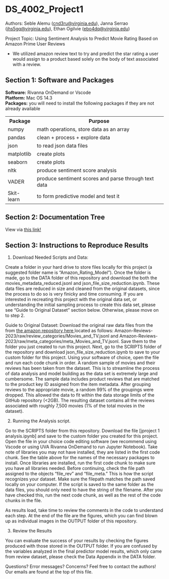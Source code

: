 # DS_4002_Project1

Authors: Seble Alemu (cnd3ru@virginia.edu), Janna Serrao	(jhs5gq@virginia.edu), Ethan Ogilvie (ebo4dq@virginia.edu)

Project Topic: Using Sentiment Analysis to Predict Movie Rating Based on Amazon Prime User Reviews
- We utilized amazon review text to try and predict the star rating a user would assign to a product based solely on the body of text associated with a review. 
<h2>Section 1: Software and Packages</h2>
<b>Software:</b> Rivanna OnDemand or Vscode <br>
<b>Platform:</b> Mac OS 14.3<br>
<b>Packages:</b> you will need to install the following packages if they are not already available
 <table>
  <tr>
    <th>Package</th>
    <th>Purpose</th>
  </tr>
  <tr>
    <td>numpy</td>
    <td>math operations, store data as an array</td>
  </tr>
  <tr>
    <td>pandas</td>
    <td>clean + process + explore data</td>
  </tr>
   <tr>
    <td>json</td>
    <td>to read json data files</td>
  </tr>
   <tr>
    <td>matplotlib</td>
    <td>create plots</td>
  </tr>
   <tr>
    <td>seaborn</td>
    <td>create plots</td>
  </tr>
   <tr>
    <td>nltk</td>
    <td>produce sentiment score analysis</td>
  </tr>
   <tr>
    <td>VADER</td>
    <td>produce sentiment scores and parse through text data</td>
  </tr>
   <tr>
    <td>Skit-learn</td>
    <td>to form predictive model and test it</td>
  </tr>
</table> 

<h2>Section 2: Documentation Tree</h2>

View via <a href = "https://miro.com/app/board/uXjVLk8cn0k=/?share_link_id=197416515122">this link! </a>

<h2>Section 3: Instructions to Reproduce Results</h2>

1. Download Needed Scripts and Data:

Create a folder in your hard drive to store files locally for this project (a suggested folder name is “Amazon_Rating_Model”). Once the folder is made, go to the DATA folder of this repository and download the both the  movies_metadata_reduced.jsonl and  json_file_size_reductio﻿n.ipynb. These data files are reduced in size and cleaned from the original datasets, since the process to do so is very finicky and time consuming. If you are interested in recreating this project with the original data set, or understanding the initial sampling process to create this data set, please see “Guide to Original Dataset” section below. Otherwise, please move on to step 2.

Guide to Original Dataset: Download the original raw data files from the  from <a href = "https://huggingface.co/datasets/McAuley-Lab/Amazon-Reviews-2023/tree/main">the amazon repository here </a> located as follows: Amazon-Reviews-2023/raw/review_categories/Movies_and_TV.jsonl and Amazon-Reviews-2023/raw/meta_categories/meta_Movies_and_TV.jsonl. Save them to the folder you just created to run this project. Next, go to the SCRIPTS folder of the repository and download json_file_size_reduction.ipynb to save to your custom folder for this project. Using your software of choice, open the file and run each code chunk in order. A random sample of movies and their reviews has been taken from the dataset. This is to streamline the process of data analysis and model building as the data set is extremely large and cumbersome. The sample data includes product reviews that are matched to the product key ID assigned from the item metadata. After grouping reviews to the appropriate movie, a random 99% of the groupings were dropped. This allowed the data to fit within the data storage limits of the GitHub repository (<2GB). The resulting dataset contains all the reviews associated with roughly 7,500 movies (1% of the total movies in the dataset).
  
2. Running the Analysis script.

Go to the SCRIPTS folder from this repository. Download the file [jproject 1 analysis.ipynb] and save to the custom folder you created for this project. Open the file in your choice code editing software (we recommend using Vscode or using UVA Rivanna OnDemand to run Jupyter Notebook). Take note of libraries you may not have installed, they are listed in the first code chunk.  See the table above for the names of the necessary packages to install. Once libraries are installed, run the first code chunk to make sure you have all libraries needed. Before continuing, check the file path assigned to the objects “file_rev” and “file_meta.” This is how the script recognizes your dataset. Make sure the filepath matches the path saved locally on your computer. If the script is saved to the same folder as the data files, you should only need to have the string of the filename. After you have checked this, run the next code chunk, as well as the rest of the code chunks in the file. 

As results load, take time to review the comments in the code to understand each step. At the end of the file are the figures, which you can find blown up as individual images in the OUTPUT folder of this repository.


3. Review the Results

You can evaluate the success of your results by checking the figures produced with those stored in the OUTPUT folder. If you are confused by the variables analyzed in the final predictor model results, which only came from review dataset, please check the Data Appendix in the DATA folder.

Questions? Error messages? Concerns? Feel free to contact the authors! Our emails are found at the top of this file.

